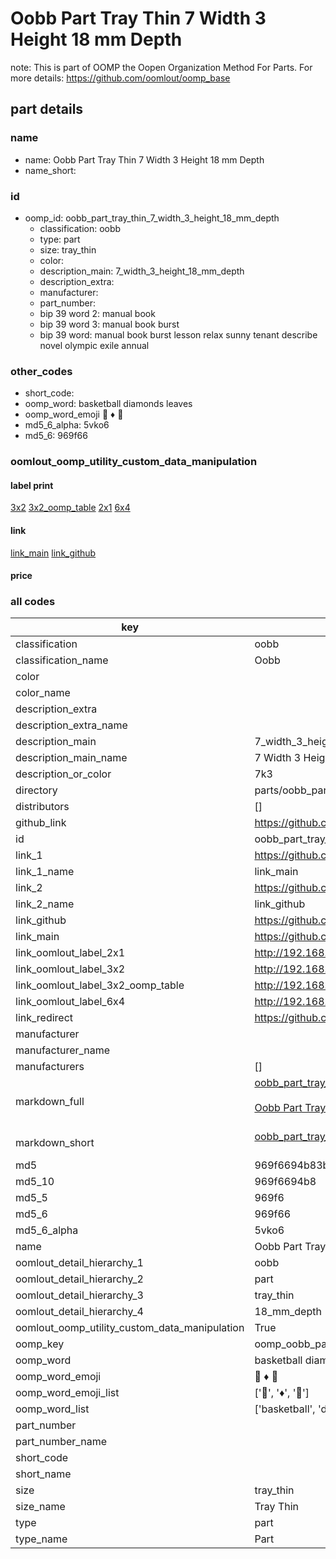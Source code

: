 # Oobb Part Tray Thin 7 Width 3 Height 18 mm Depth  

note: This is part of OOMP the Oopen Organization Method For Parts. For more details: https://github.com/oomlout/oomp_base

##  part details
  







### name
* name: Oobb Part Tray Thin 7 Width 3 Height 18 mm Depth
* name_short: 
### id
* oomp_id: oobb_part_tray_thin_7_width_3_height_18_mm_depth
  * classification: oobb
  * type: part
  * size: tray_thin
  * color: 
  * description_main: 7_width_3_height_18_mm_depth
  * description_extra: 
  * manufacturer: 
  * part_number: 
  * bip 39 word 2: manual book
  * bip 39 word 3: manual book burst
  * bip 39 word: manual book burst lesson relax sunny tenant describe novel olympic exile annual

### other_codes
* short_code: 
* oomp_word: basketball diamonds leaves
* oomp_word_emoji :basketball: :diamonds: :leaves:
* md5_6_alpha: 5vko6
* md5_6: 969f66






### oomlout_oomp_utility_custom_data_manipulation
#### label print
[3x2](http://192.168.1.245:1112/?label=oomp%205vko6)
[3x2_oomp_table](http://192.168.1.108:1112/?label=oomp%205vko6)
[2x1](http://192.168.1.242:1112/?label=oomp%205vko6)
[6x4](http://192.168.1.55:1112/?label=oomp%205vko6)    

#### link

[link_main](https://github.com/oomlout/oomlout_oomp_version_1_messy/tree/main/parts/oobb_part_tray_thin_7_width_3_height_18_mm_depth) [link_github](https://github.com/oomlout/oomlout_oomp_version_1_messy/tree/main/parts/oobb_part_tray_thin_7_width_3_height_18_mm_depth)                             

#### price







### all codes 
| key | value |  
| --- | --- |  
| classification | oobb |  
| classification_name | Oobb |  
| color |  |  
| color_name |  |  
| description_extra |  |  
| description_extra_name |  |  
| description_main | 7_width_3_height_18_mm_depth |  
| description_main_name | 7 Width 3 Height 18 mm Depth |  
| description_or_color | 7k3 |  
| directory | parts/oobb_part_tray_thin_7_width_3_height_18_mm_depth |  
| distributors | [] |  
| github_link | https://github.com/oomlout/oomlout_oomp_part_src/tree/main/parts/oobb_part_tray_thin_7_width_3_height_18_mm_depth |  
| id | oobb_part_tray_thin_7_width_3_height_18_mm_depth |  
| link_1 | https://github.com/oomlout/oomlout_oomp_version_1_messy/tree/main/parts/oobb_part_tray_thin_7_width_3_height_18_mm_depth |  
| link_1_name | link_main |  
| link_2 | https://github.com/oomlout/oomlout_oomp_version_1_messy/tree/main/parts/oobb_part_tray_thin_7_width_3_height_18_mm_depth |  
| link_2_name | link_github |  
| link_github | https://github.com/oomlout/oomlout_oomp_version_1_messy/tree/main/parts/oobb_part_tray_thin_7_width_3_height_18_mm_depth |  
| link_main | https://github.com/oomlout/oomlout_oomp_version_1_messy/tree/main/parts/oobb_part_tray_thin_7_width_3_height_18_mm_depth |  
| link_oomlout_label_2x1 | http://192.168.1.242:1112/?label=oomp%205vko6 |  
| link_oomlout_label_3x2 | http://192.168.1.245:1112/?label=oomp%205vko6 |  
| link_oomlout_label_3x2_oomp_table | http://192.168.1.108:1112/?label=oomp%205vko6 |  
| link_oomlout_label_6x4 | http://192.168.1.55:1112/?label=oomp%205vko6 |  
| link_redirect | https://github.com/oomlout/oomlout_oomp_version_1_messy/tree/main/parts/oobb_part_tray_thin_7_width_3_height_18_mm_depth |  
| manufacturer |  |  
| manufacturer_name |  |  
| manufacturers | [] |  
| markdown_full | [oobb_part_tray_thin_7_width_3_height_18_mm_depth](none)<br>[](none)<br>[Oobb Part Tray Thin 7 Width 3 Height 18 Mm Depth](none)<br><br> |  
| markdown_short | [oobb_part_tray_thin_7_width_3_height_18_mm_depth](none)<br><br> |  
| md5 | 969f6694b83b9be365da88063d86643b |  
| md5_10 | 969f6694b8 |  
| md5_5 | 969f6 |  
| md5_6 | 969f66 |  
| md5_6_alpha | 5vko6 |  
| name | Oobb Part Tray Thin 7 Width 3 Height 18 mm Depth |  
| oomlout_detail_hierarchy_1 | oobb |  
| oomlout_detail_hierarchy_2 | part |  
| oomlout_detail_hierarchy_3 | tray_thin |  
| oomlout_detail_hierarchy_4 | 18_mm_depth |  
| oomlout_oomp_utility_custom_data_manipulation | True |  
| oomp_key | oomp_oobb_part_tray_thin_7_width_3_height_18_mm_depth |  
| oomp_word | basketball diamonds leaves |  
| oomp_word_emoji | :basketball: :diamonds: :leaves: |  
| oomp_word_emoji_list | [':basketball:', ':diamonds:', ':leaves:'] |  
| oomp_word_list | ['basketball', 'diamonds', 'leaves'] |  
| part_number |  |  
| part_number_name |  |  
| short_code |  |  
| short_name |  |  
| size | tray_thin |  
| size_name | Tray Thin |  
| type | part |  
| type_name | Part |  
